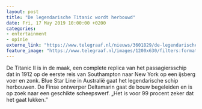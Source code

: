 ```yaml
---
layout: post
title: "De legendarische Titanic wordt herbouwd"
date: Fri, 17 May 2019 10:00:00 +0200
categories: 
- entertainment 
- opinie 
externe_link: "https://www.telegraaf.nl/nieuws/3601829/de-legendarische-titanic-wordt-herbouwd"
feature_image: "https://www.telegraaf.nl/images/1200x630/filters:format(jpeg):quality(80)/cdn-kiosk-api.telegraaf.nl/4ab727a8-7848-11e9-a042-0218eaf05005.jpg"
---
```


<p class="intro">De Titanic II is in de maak, een complete replica van het passagiersschip dat in 1912 op de eerste reis van Southampton naar New York op een ijsberg voer en zonk. Blue Star Line in Australië gaat het legendarische schip herbouwen. De Finse ontwerper Deltamarin gaat de bouw begeleiden en is op zoek naar een geschikte scheepswerf. „Het is voor 99 procent zeker dat het gaat lukken.”</p>
